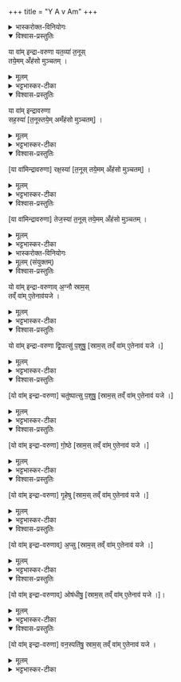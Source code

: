 +++
title = "Y A v Am"
+++
<details><summary>भास्करोक्त-विनियोगः</summary>

1'यः पाप्मना गृहीतस्स्यात्तस्मा एतामैन्द्रावरुणीं पयस्यां निर्वपेत्' इत्यादि कारणं वक्ष्यति । तां पुरोडाशाच्चतुर्धा कृत्वा व्यूहति - यावामिन्द्रावरुणेति चतुर्भिर्मन्त्रैः॥ यतव्या सहस्या रक्षस्या तेजस्येति चतुर्णां विशेषः । शेषस्तुल्यः ।
</details>


<details open><summary>विश्वास-प्रस्तुतिः</summary>

या वा॑म् इन्द्रा-वरुणा यत॒व्या॑ त॒नूस्  
तये॒मम् अँह॑सो मुञ्चतम् ।
</details>

<details><summary>मूलम्</summary>

या वा॑मिन्द्रावरुणा यत॒व्या॑ त॒नूस्तये॒ममँह॑सो मुञ्चतम् ।
</details>

<details><summary>भट्टभास्कर-टीका</summary>

हे इन्द्रावरुणा इन्द्रावरुणौ । 'सुपां सुलुक्' इत्याकारः । 'देवताद्वन्द्वे च' इति पूर्वपदस्यानङ् । वां युवयोः या यतव्या तनूः शरीरं । यातूनि यातुधानाः रक्षांसि तेषां हननी रक्षोयातूनां हन्त्रीति यावत् । तया तन्वा इमं यजमानं अंहसः पापात् अमुञ्चतं शोधयतम् ॥
</details>

<details open><summary>विश्वास-प्रस्तुतिः</summary>

या वा॑म् इन्द्रावरुणा  
सह॒स्या॑ [त॒नूस्तये॒म् अमँह॑सो मुञ्चतम्] ।
</details>

<details><summary>मूलम्</summary>

या वा॑मिन्द्रावरुणा सह॒स्या॑ {रक्ष॒स्या॑ तेज॒स्या॑ } त॒नूस्तये॒ममँह॑सो मुञ्चतम् ।
</details>

<details><summary>भट्टभास्कर-टीका</summary>

2यावामित्यादि ॥ या सहस्या तनूः सहो बलं अभिभवितृत्वं तद्वती । 'मत्वर्थे मासतन्वोः' इति यत् । समानमन्यत् ॥
</details>

<details open><summary>विश्वास-प्रस्तुतिः</summary>

[या वा॑मिन्द्रावरुणा] रक्ष॒स्या॑ [त॒नूस् तये॒मम् अँह॑सो मुञ्चतम्] ।
</details>

<details><summary>मूलम्</summary>

या वा॑मिन्द्रावरुणा {सह॒स्या॑} रक्ष॒स्या॑ {तेज॒स्या॑} त॒नूस्तये॒ममँह॑सो मुञ्चतम् ।
</details>

<details><summary>भट्टभास्कर-टीका</summary>

3यावामित्यादि ॥ या रक्षस्या तनूः रक्षसां हननी । स एव यत् । ततोनुषङ्गः ॥
</details>

<details open><summary>विश्वास-प्रस्तुतिः</summary>

[या वा॑मिन्द्रावरुणा] तेज॒स्या॑ त॒नूस् तये॒मम् अँह॑सो मुञ्चतम् ।
</details>

<details><summary>मूलम्</summary>

या वा॑मिन्द्रावरुणा {सह॒स्या॑ रक्ष॒स्या॑} तेज॒स्या॑ त॒नूस्तये॒ममँह॑सो मुञ्चतम् ।
</details>

<details><summary>भट्टभास्कर-टीका</summary>

4यावामित्यादि ॥ या तेजस्या तनूः तेजस्विनी । पूर्ववन्मत्वर्थीयो यत् । स्पष्टमन्यत् ॥
</details>

<details><summary>भास्करोक्त-विनियोगः</summary>

5-12अथोपहोमा अष्टौ - योवामित्यादयः ॥
</details>


<details><summary>मूलम् (संयुक्तम्)</summary>

यो वा॑मिन्द्रावरुणाव॒ग्नौ स्राम॒स्तव्ँवा॑मे॒तेनाव॑ यजे॒ यो वा॑मिन्द्रावरुणा द्वि॒पात्सु॑ प॒शुषु॒ चतु॑ष्पात्सु गो॒ष्ठे गृ॒हेष्व॒प्स्वोष॑धीषु॒ वन॒स्पति॑षु॒ स्राम॒स्तव्ँवा॑मे॒तेनाव॑ यजे
</details>


<details open><summary>विश्वास-प्रस्तुतिः</summary>

यो वा॑म् इन्द्रा-वरुणाव् अ॒ग्नौ स्राम॒स्  
तव्ँ वा॑म् ए॒तेनाव॑यजे ।
</details>

<details><summary>मूलम्</summary>

यो वा॑मिन्द्रावरुणाव॒ग्नौ स्राम॒स्तव्ँवा॑मे॒तेनाव॑ यजे ।
</details>

<details><summary>भट्टभास्कर-टीका</summary>

अग्न्यादयो वनस्पत्यन्ता विशेषाः । शिष्टमष्टस्वप्यनुषज्यते । स्रावयति नाशयतीति स्रामः पाप्मा येनायं गृहीतः । यो वां युवयोस्सम्बन्धिनो यजमानस्य अग्नौ स्रामः अग्न्याधारः पाप्मा तेन कृतः तं वा युवयोस्सम्बन्धिनानेन कर्मणा अवयजे नाशयामि हे इन्द्रावरुणौ । अवपूर्वो यजिर्विनाशकर्मा ।
</details>

<details open><summary>विश्वास-प्रस्तुतिः</summary>

यो वा॑म् इन्द्रा-वरुणा द्वि॒पात्सु॑ प॒शुषु॒  [स्राम॒स् तव्ँ वा॑म् ए॒तेनाव॑ यजे ।]
</details>

<details><summary>मूलम्</summary>

यो वा॑मिन्द्रावरुणा द्वि॒पात्सु॑ प॒शुषु॒
</details>

<details><summary>भट्टभास्कर-टीका</summary>

'यो द्विपास्तु पशुषु स्रामः' इति द्वितीये । द्विपादो मनुष्याः । ' सङ्ख्यासुपूर्वस्य' इति लोपस्समासान्तः, 'पादः पत्' इति पद्भावः, 'द्वित्रिभ्यां पाद्दन्' इत्युत्तरपदान्तोदात्तत्वम् ।
</details>

<details open><summary>विश्वास-प्रस्तुतिः</summary>

[यो वा॑म् इन्द्रा-वरुणा] चतु॑ष्पात्सु प॒शुषु॒  [स्राम॒स् तव्ँ वा॑म् ए॒तेनाव॑ यजे ।]
</details>

<details><summary>मूलम्</summary>

चतु॑ष्पात्सु प॒शुषु॒
</details>

<details><summary>भट्टभास्कर-टीका</summary>

'यश्चतुष्पात्सु पशुषु स्रामः' इति तृतीये । स्वरवर्जं पूर्ववत् । गवादयः चतुष्पादः ।
</details>

<details open><summary>विश्वास-प्रस्तुतिः</summary>

[यो वा॑म् इन्द्रा-वरुणा] गो॒ष्ठे  [स्राम॒स् तव्ँ वा॑म् ए॒तेनाव॑ यजे ।]
</details>

<details><summary>मूलम्</summary>

गो॒ष्ठे
</details>

<details><summary>भट्टभास्कर-टीका</summary>

'यो गोष्ठे' इति चतुर्थे । गावस्तिष्ठन्त्यस्मिन्निति 'सुपि स्थः' इति कः । 'अम्बाम्ब' इत्यादिना षत्वम् ।
</details>

<details open><summary>विश्वास-प्रस्तुतिः</summary>

[यो वा॑म् इन्द्रा-वरुणा] गृ॒हेषु   [स्राम॒स् तव्ँ वा॑म् ए॒तेनाव॑ यजे ।]
</details>

<details><summary>मूलम्</summary>

गृ॒हेषु
</details>

<details><summary>भट्टभास्कर-टीका</summary>

'यो गृहेषु' इति पञ्चमे । 'गेहे कः' इति कः ।
</details>

<details open><summary>विश्वास-प्रस्तुतिः</summary>

[यो वा॑म् इन्द्रा-वरुणाव्] अ॒प्सु  [स्राम॒स् तव्ँ वा॑म् ए॒तेनाव॑ यजे ।]
</details>

<details><summary>मूलम्</summary>

अ॒प्सु ।
</details>

<details><summary>भट्टभास्कर-टीका</summary>

'योप्सु' इति षष्टे । 'ऊडिदम्' इति विभक्तेरुदात्तत्वम् ।
</details>

<details open><summary>विश्वास-प्रस्तुतिः</summary>

[यो वा॑म् इन्द्रा-वरुणाव्] ओष॑धीषु॒ [स्राम॒स् तव्ँ वा॑म् ए॒तेनाव॑ यजे ।]।
</details>

<details><summary>मूलम्</summary>

ओष॑धीषु।
</details>

<details><summary>भट्टभास्कर-टीका</summary>

'य ओषधीषु' इति सप्तमे । यवादयः ओषधयः । 'ओषधेश्च विभक्तौ' इति दीर्घत्वम् ।
</details>

<details open><summary>विश्वास-प्रस्तुतिः</summary>

[यो वा॑म् इन्द्रा-वरुणा] वन॒स्पति॑षु॒ स्राम॒स् तव्ँ वा॑म् ए॒तेनाव॑ यजे ।
</details>

<details><summary>मूलम्</summary>

वन॒स्पति॑षु॒ स्राम॒स्तव्ँवा॑मे॒तेनाव॑ यजे ।
</details>

<details><summary>भट्टभास्कर-टीका</summary>

'यो वनस्पतिषु' इत्यष्टमे । पलाशादयो वनस्पतयः । वनस्पत्यादित्वात्पूर्वोत्तरपदयोर्युगपत्प्रकृतिस्वरत्वम् । पारस्करप्रभृतित्वात् सुट् ॥
</details>
